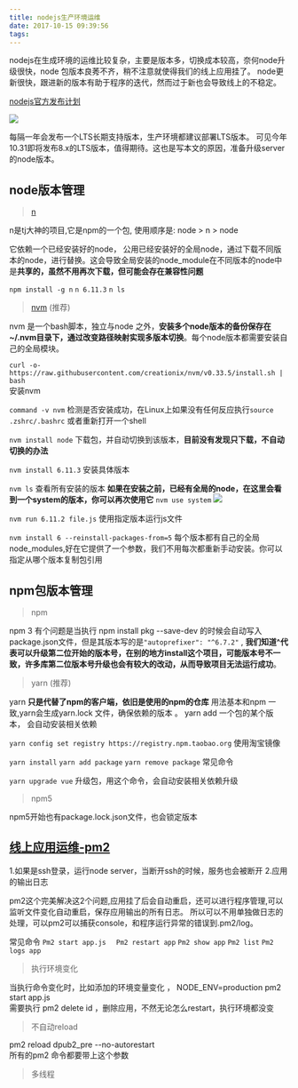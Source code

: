 ```yaml
---
title: nodejs生产环境运维
date: 2017-10-15 09:39:56
tags:
---
```


nodejs在生成环境的运维比较复杂，主要是版本多，切换成本较高，奈何node升级很快，node 包版本良莠不齐，稍不注意就使得我们的线上应用挂了。 node更新很快，跟进新的版本有助于程序的迭代，然而过于新也会导致线上的不稳定。

[nodejs官方发布计划](https://github.com/nodejs/Release#release-schedule1)

![](http://o99eh3ii0.bkt.clouddn.com/FhNgHi0m4FOSk2bwg0Y__99lRMKf)

每隔一年会发布一个LTS长期支持版本，生产环境都建议部署LTS版本。
可见今年10.31即将发布8.x的LTS版本，值得期待。这也是写本文的原因，准备升级server的node版本。


## node版本管理


> [n](https://github.com/tj/n)


n是tj大神的项目,它是npm的一个包, 使用顺序是: node > n > node

它依赖一个已经安装好的node， 公用已经安装好的全局node，通过下载不同版本的node，进行替换。这会导致全局安装的node_module在不同版本的node中是**共享的，虽然不用再次下载，但可能会存在兼容性问题**

`npm install -g n`
`n 6.11.3`
`n ls`

> [nvm](https://github.com/creationix/nvm) (推荐)

nvm 是一个bash脚本，独立与node 之外，**安装多个node版本的备份保存在~/.nvm目录下，通过改变路径映射实现多版本切换**。每个node版本都需要安装自己的全局模块。

`curl -o- https://raw.githubusercontent.com/creationix/nvm/v0.33.5/install.sh | bash`  
安装nvm

`command -v nvm` 
检测是否安装成功，在Linux上如果没有任何反应执行`source .zshrc/.bashrc` 或者重新打开一个shell

`nvm install node` 
下载包，并自动切换到该版本，**目前没有发现只下载，不自动切换的办法**

`nvm install 6.11.3`
安装具体版本

`nvm ls` 
查看所有安装的版本
**如果在安装之前，已经有全局的node，在这里会看到一个system的版本，你可以再次使用它**
`nvm use system`
![](http://o99eh3ii0.bkt.clouddn.com/FoXQxqmpBVQAMeV_VSt6Gd3v2AlS)


`nvm run 6.11.2 file.js` 
使用指定版本运行js文件

`nvm install 6 --reinstall-packages-from=5`
每个版本都有自己的全局node_modules,好在它提供了一个参数，我们不用每次都重新手动安装。你可以指定从哪个版本复制包引用




## npm包版本管理

> npm

npm 3 有个问题是当执行 npm install pkg --save-dev 的时候会自动写入package.json文件，但是其版本写的是`"autoprefixer": "^6.7.2"` , **我们知道^代表可以升级第二位开始的版本号，在别的地方install这个项目，可能版本号不一致，许多库第二位版本号升级也会有较大的改动，从而导致项目无法运行成功**。

> yarn (推荐)

yarn **只是代替了npm的客户端，依旧是使用的npm的仓库** 用法基本和npm 一致,yarn会生成yarn.lock 文件，确保依赖的版本 。 yarn add 一个包的某个版本， 会自动安装相关依赖

`yarn config set registry https://registry.npm.taobao.org` 
使用淘宝镜像

`yarn install`
`yarn add package`
`yarn remove package`
常见命令

`yarn upgrade vue` 
升级包，用这个命令，会自动安装相关依赖升级

> npm5

npm5开始也有package.lock.json文件，也会锁定版本



## [线上应用运维-pm2](http://pm2.keymetrics.io/docs/usage/signals-clean-restart/)

1.如果是ssh登录，运行node server，当断开ssh的时候，服务也会被断开
2.应用的输出日志

pm2这个完美解决这2个问题,应用挂了后会自动重启，还可以进行程序管理,可以监听文件变化自动重启，保存应用输出的所有日志。
所以可以不用单独做日志的处理，可以pm2可以捕获console，和程序运行异常的错误到.pm2/log。

常见命令
`Pm2 start app.js  `
`Pm2 restart app`
`Pm2 show app`
`Pm2 list`
`Pm2 logs app`

> 执行环境变化

当执行命令变化时，比如添加的环境变量变化  ， NODE_ENV=production pm2 start app.js  
需要执行 pm2 delete id ，删除应用，不然无论怎么restart，执行环境都没变

> 不自动reload

pm2 reload dpub2_pre --no-autorestart    
所有的pm2 命令都要带上这个参数

> 多线程